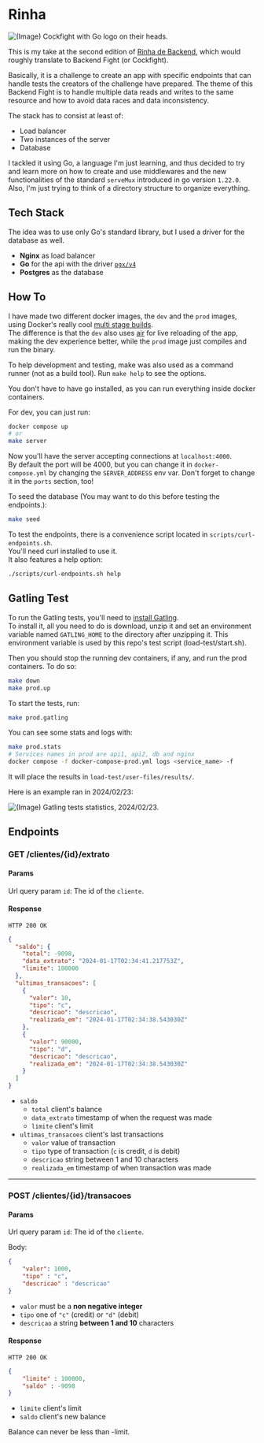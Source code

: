# Rinha

<img alt="(Image) Cockfight with Go logo on their heads." src="https://github.com/lucassperez/go-crebito/assets/60318892/507339c9-e4b1-49df-be05-4ecb112a2fc1" />

This is my take at the second edition of <a target="_blank" href="https://github.com/zanfranceschi/rinha-de-backend-2024-q1">Rinha de Backend</a>,
which would roughly translate to Backend Fight (or Cockfight).

Basically, it is a challenge to create an app with specific endpoints that can
handle tests the creators of the challenge have prepared. The theme of this
Backend Fight is to handle multiple data reads and writes to the same resource
and how to avoid data races and data inconsistency.

The stack has to consist at least of:
- Load balancer
- Two instances of the server
- Database

I tackled it using Go, a language I'm just learning, and thus decided to try and
learn more on how to create and use middlewares and the new functionalities of
the standard `serveMux` introduced in go version `1.22.0`. Also, I'm just trying
to think of a directory structure to organize everything.

## Tech Stack

The idea was to use only Go's standard library, but I used a driver for the
database as well.

- **Nginx** as load balancer
- **Go** for the api with the driver <a target="_blank" href="https://github.com/jackc/pgx">`pgx/v4`</a>
- **Postgres** as the database

## How To
I have made two different docker images, the `dev` and the `prod` images, using
Docker's really cool <a target="_blank" href="https://docs.docker.com/build/building/multi-stage/">multi stage builds</a>.
<br />
The difference is that the `dev` also uses <a target="_blank" href="https://github.com/cosmtrek/air">air</a>
for live reloading of the app, making the dev experience better, while the `prod`
image just compiles and run the binary.

To help development and testing, make was also used as a command runner
(not as a build tool). Run `make help` to see the options.

You don't have to have go installed, as you can run everything inside docker containers.

For dev, you can just run:
```sh
docker compose up
# or
make server
```

Now you'll have the server accepting connections at `localhost:4000`.
<br />
By default the port will be 4000, but you can change it in `docker-compose.yml`
by changing the `SERVER_ADDRESS` env var. Don't forget to change it in the
`ports` section, too!

To seed the database (You may want to do this before testing the endpoints.):
```sh
make seed
```

To test the endpoints, there is a convenience script located in `scripts/curl-endpoints.sh`.
<br/>
You'll need curl installed to use it.
<br/>
It also features a help option:
```sh
./scripts/curl-endpoints.sh help
```

## Gatling Test

To run the Gatling tests, you'll need to <a target="_blank" href="https://gatling.io/open-source/">install Gatling</a>.
<br />
To install it, all you need to do is download, unzip it and set an environment variable
named `GATLING_HOME` to the directory after unzipping it. This environment variable
is used by this repo's test script (load-test/start.sh).

Then you should stop the running dev containers, if any, and run the prod containers.
To do so:
```sh
make down
make prod.up
```

To start the tests, run:
```sh
make prod.gatling
```

You can see some stats and logs with:
```sh
make prod.stats
# Services names in prod are api1, api2, db and nginx
docker compose -f docker-compose-prod.yml logs <service_name> -f
```

It will place the results in `load-test/user-files/results/`.

Here is an example ran in 2024/02/23:

<img alt="(Image) Gatling tests statistics, 2024/02/23." src="https://github.com/lucassperez/go-crebito/assets/60318892/145855fd-79cf-42be-879b-e2e41d24a016" />

## Endpoints

### GET /clientes/{id}/extrato

#### Params
Url query param `id`: The id of the `cliente`.

#### Response

`HTTP 200 OK`
```json
{
  "saldo": {
    "total": -9098,
    "data_extrato": "2024-01-17T02:34:41.217753Z",
    "limite": 100000
  },
  "ultimas_transacoes": [
    {
      "valor": 10,
      "tipo": "c",
      "descricao": "descricao",
      "realizada_em": "2024-01-17T02:34:38.543030Z"
    },
    {
      "valor": 90000,
      "tipo": "d",
      "descricao": "descricao",
      "realizada_em": "2024-01-17T02:34:38.543030Z"
    }
  ]
}
```

- `saldo`
    - `total` client's balance
    - `data_extrato` timestamp of when the request was made
    - `limite` client's limit
- `ultimas_transacoes` client's last transactions
    - `valor` value of transaction
    - `tipo` type of transaction (`c` is credit, `d` is debit)
    - `descricao` string between 1 and 10 characters
    - `realizada_em` timestamp of when transaction was made

<hr />

### POST /clientes/{id}/transacoes

#### Params
Url query param `id`: The id of the `cliente`.

Body:
```json
{
    "valor": 1000,
    "tipo" : "c",
    "descricao" : "descricao"
}
```

- `valor` must be a **non negative integer**
- `tipo` one of `"c"` (credit) or `"d"` (debit)
- `descricao` a string **between 1 and 10** characters

#### Response

`HTTP 200 OK`

```json
{
    "limite" : 100000,
    "saldo" : -9098
}
```

- `limite` client's limit
- `saldo` client's new balance

Balance can never be less than -limit.
